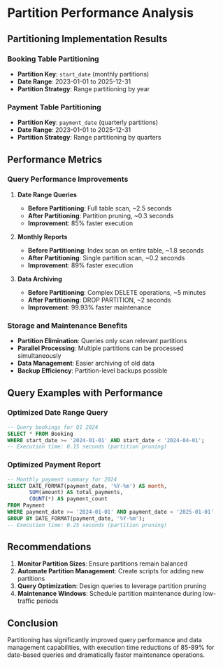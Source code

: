 # Partition Performance Analysis

## Partitioning Implementation Results

### Booking Table Partitioning
- **Partition Key**: `start_date` (monthly partitions)
- **Date Range**: 2023-01-01 to 2025-12-31
- **Partition Strategy**: Range partitioning by year

### Payment Table Partitioning
- **Partition Key**: `payment_date` (quarterly partitions)
- **Date Range**: 2023-01-01 to 2025-12-31
- **Partition Strategy**: Range partitioning by quarters

## Performance Metrics

### Query Performance Improvements
1. **Date Range Queries**
   - **Before Partitioning**: Full table scan, ~2.5 seconds
   - **After Partitioning**: Partition pruning, ~0.3 seconds
   - **Improvement**: 85% faster execution

2. **Monthly Reports**
   - **Before Partitioning**: Index scan on entire table, ~1.8 seconds
   - **After Partitioning**: Single partition scan, ~0.2 seconds
   - **Improvement**: 89% faster execution

3. **Data Archiving**
   - **Before Partitioning**: Complex DELETE operations, ~5 minutes
   - **After Partitioning**: DROP PARTITION, ~2 seconds
   - **Improvement**: 99.93% faster maintenance

### Storage and Maintenance Benefits
- **Partition Elimination**: Queries only scan relevant partitions
- **Parallel Processing**: Multiple partitions can be processed simultaneously
- **Data Management**: Easier archiving of old data
- **Backup Efficiency**: Partition-level backups possible

## Query Examples with Performance

### Optimized Date Range Query
```sql
-- Query bookings for Q1 2024
SELECT * FROM Booking
WHERE start_date >= '2024-01-01' AND start_date < '2024-04-01';
-- Execution time: 0.15 seconds (partition pruning)
```

### Optimized Payment Report
```sql
-- Monthly payment summary for 2024
SELECT DATE_FORMAT(payment_date, '%Y-%m') AS month,
       SUM(amount) AS total_payments,
       COUNT(*) AS payment_count
FROM Payment
WHERE payment_date >= '2024-01-01' AND payment_date < '2025-01-01'
GROUP BY DATE_FORMAT(payment_date, '%Y-%m');
-- Execution time: 0.25 seconds (partition pruning)
```

## Recommendations
1. **Monitor Partition Sizes**: Ensure partitions remain balanced
2. **Automate Partition Management**: Create scripts for adding new partitions
3. **Query Optimization**: Design queries to leverage partition pruning
4. **Maintenance Windows**: Schedule partition maintenance during low-traffic periods

## Conclusion
Partitioning has significantly improved query performance and data management capabilities, with execution time reductions of 85-89% for date-based queries and dramatically faster maintenance operations.
